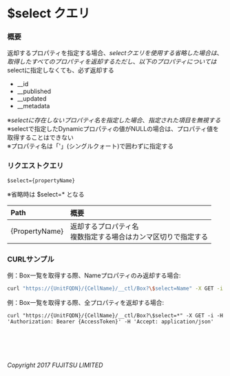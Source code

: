 # $select クエリ
### 概要
返却するプロパティを指定する場合、$selectクエリを使用する  
省略した場合は、取得したすべてのプロパティを返却する  
ただし、以下のプロパティについては$selectに指定しなくても、必ず返却する  
* \__id
* \__published
* \__updated
* \__metadata

※$selectに存在しないプロパティ名を指定した場合、指定された項目を無視する  
※$selectで指定したDynamicプロパティの値がNULLの場合は、プロパティ値を取得することはできない  
※プロパティ名は「'」(シングルクォート)で囲わずに指定する
### リクエストクエリ
```
$select={propertyName}
```
※省略時は $select=* となる

|Path<br>|概要<br>|
|:--|:--|
|{PropertyName}<br>|返却するプロパティ名<br>複数指定する場合はカンマ区切りで指定する<br>|
### CURLサンプル
例：Box一覧を取得する際、Nameプロパティのみ返却する場合:
```sh
curl "https://{UnitFQDN}/{CellName}/__ctl/Box?\$select=Name" -X GET -i -H 'Authorization: Bearer {AccessToken}' -H 'Accept: application/json'
```
例：Box一覧を取得する際、全プロパティを返却する場合:
```
curl "https://{UnitFQDN}/{CellName}/__ctl/Box?\$select=*" -X GET -i -H 'Authorization: Bearer {AccessToken}' -H 'Accept: application/json'
```

<br>
<br>
<br>

###### Copyright 2017    FUJITSU LIMITED
